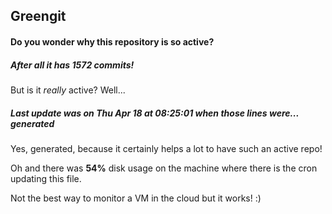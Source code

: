 ## Greengit

#### Do you wonder why this repository is so active?

##### After all it has 1572 commits!

But is it *really* active? Well...

##### Last update was on Thu Apr 18 at 08:25:01 when those lines were... generated

Yes, generated, because it certainly helps a lot to have such an active repo!

Oh and there was **54%** disk usage on the machine
where there is the cron updating this file.

Not the best way to monitor a VM in the cloud but it works! :)
